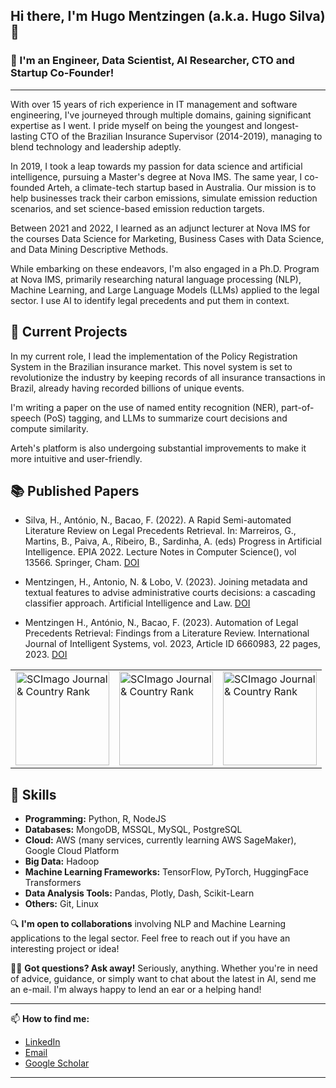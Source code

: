 ## Hi there, I'm Hugo Mentzingen (a.k.a. Hugo Silva) 👋

### 🌱 I'm an Engineer, Data Scientist, AI Researcher, CTO and Startup Co-Founder!

---

With over 15 years of rich experience in IT management and software engineering,
I've journeyed through multiple domains, gaining significant expertise as I went.
I pride myself on being the youngest and longest-lasting CTO of the Brazilian Insurance Supervisor (2014-2019),
managing to blend technology and leadership adeptly.

In 2019, I took a leap towards my passion for data science and artificial intelligence,
pursuing a Master's degree at Nova IMS.
The same year, I co-founded Arteh, a climate-tech startup based in Australia.
Our mission is to help businesses track their carbon emissions, simulate emission reduction scenarios,
and set science-based emission reduction targets.

Between 2021 and 2022, I learned as an adjunct lecturer at Nova IMS for the courses Data Science for Marketing,
Business Cases with Data Science, and Data Mining Descriptive Methods.

While embarking on these endeavors, I'm also engaged in a Ph.D. Program at Nova IMS,
primarily researching natural language processing (NLP), Machine Learning,
and Large Language Models (LLMs) applied to the legal sector.
I use AI to identify legal precedents and put them in context. 

## 🔭 Current Projects

In my current role, I lead the implementation of the Policy Registration System in the Brazilian insurance market.
This novel system is set to revolutionize the industry by keeping records of all insurance transactions in Brazil,
already having recorded billions of unique events.

I'm writing a paper on the use of named entity recognition (NER),
part-of-speech (PoS) tagging, and LLMs to summarize court decisions and compute similarity.

Arteh's platform is also undergoing substantial improvements to make it more intuitive and user-friendly.

## 📚 Published Papers

- Silva, H., António, N., Bacao, F. (2022). A Rapid Semi-automated Literature Review on Legal Precedents Retrieval. In: Marreiros, G., Martins, B., Paiva, A., Ribeiro, B., Sardinha, A. (eds) Progress in Artificial Intelligence. EPIA 2022. Lecture Notes in Computer Science(), vol 13566. Springer, Cham. [DOI](https://doi.org/10.1007/978-3-031-16474-3_5)

- Mentzingen, H., Antonio, N. & Lobo, V. (2023). Joining metadata and textual features to advise administrative courts decisions: a cascading classifier approach. Artificial Intelligence and Law. [DOI](https://doi.org/10.1007/s10506-023-09348-9)

- Mentzingen H., António, N., Bacao, F. (2023). Automation of Legal Precedents Retrieval: Findings from a Literature Review. International Journal of Intelligent Systems, vol. 2023, Article ID 6660983, 22 pages, 2023. [DOI](https://doi.org/10.1155/2023/6660983)

<div align="center">
<table>
  <tr>
    <td><a href="https://www.scimagojr.com/journalsearch.php?q=25674&amp;tip=sid&amp;exact=no" title="SCImago Journal &amp; Country Rank"><img border="0" width="150" src="https://www.scimagojr.com/journal_img.php?id=25674" alt="SCImago Journal &amp; Country Rank"  /></a></td>
    <td><a href="https://www.scimagojr.com/journalsearch.php?q=13880&amp;tip=sid&amp;exact=no" title="SCImago Journal &amp; Country Rank"><img border="0" width="150" src="https://www.scimagojr.com/journal_img.php?id=13880" alt="SCImago Journal &amp; Country Rank"  /></a></td>
    <td><a href="https://www.scimagojr.com/journalsearch.php?q=24305&amp;tip=sid&amp;exact=no" title="SCImago Journal &amp; Country Rank"><img border="0" width="150" src="https://www.scimagojr.com/journal_img.php?id=24305" alt="SCImago Journal &amp; Country Rank"  /></a></td>
  </tr>
</table>
</div>

## 🧠 Skills

- **Programming:** Python, R, NodeJS
- **Databases:** MongoDB, MSSQL, MySQL, PostgreSQL
- **Cloud:** AWS (many services, currently learning AWS SageMaker), Google Cloud Platform
- **Big Data:** Hadoop
- **Machine Learning Frameworks:** TensorFlow, PyTorch, HuggingFace Transformers
- **Data Analysis Tools:** Pandas, Plotly, Dash, Scikit-Learn
- **Others:** Git, Linux

🔍 **I'm open to collaborations** involving NLP and Machine Learning applications to the legal sector.
Feel free to reach out if you have an interesting project or idea!

🙋‍♂️ **Got questions? Ask away!** Seriously, anything. Whether you're in need of advice, guidance, or simply want to chat about the latest in AI, send me an e-mail. I'm always happy to lend an ear or a helping hand!

---

📫 **How to find me:**

- [LinkedIn](https://www.linkedin.com/in/hugo-mentzingen/)
- [Email](mailto:hugosaisse@gmail.com)
- [Google Scholar](https://scholar.google.com.br/citations?user=fxuorg0AAAAJ)

---


<!--
**hugosaisse/hugosaisse** is a ✨ _special_ ✨ repository because its `README.md` (this file) appears on your GitHub profile.

Here are some ideas to get you started:

- 🔭 I’m currently working on ...
- 🌱 I’m currently learning ...
- 👯 I’m looking to collaborate on ...
- 🤔 I’m looking for help with ...
- 💬 Ask me about ...
- 📫 How to reach me: ...
- 😄 Pronouns: ...
- ⚡ Fun fact: ...
-->
